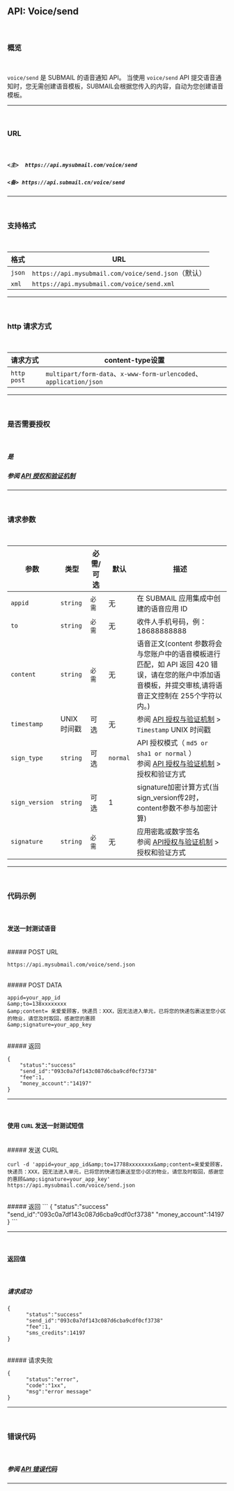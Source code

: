 ##  API: Voice/send
<br>

### **概览**

<br>

`voice/send` 是 SUBMAIL 的语音通知 API。 当使用 `voice/send` API 提交语音通知时，您无需创建语音模板，SUBMAIL会根据您传入的内容，自动为您创建语音模板。

---

<br>

### **URL**

<br>

##### `<主>  https://api.mysubmail.com/voice/send`

##### `<备> https://api.submail.cn/voice/send`
---
<br>

###  **支持格式**

<br>

| 格式   | URL                                                 |
| ------ | --------------------------------------------------- |
| `json` | `https://api.mysubmail.com/voice/send.json`（默认） |
| `xml`  | `https://api.mysubmail.com/voice/send.xml`          |

---

<br>

### **http 请求方式**

<br>

| 请求方式    | content-type设置                                             |
| ----------- | ------------------------------------------------------------ |
| `http post` | `multipart/form-data`、`x-www-form-urlencoded`、`application/json` |
---

<br>

### **是否需要授权**

<br>

##### 是

##### 参阅 [API 授权和验证机制](https://www.mysubmail.com/documents/P8IPN4)

---

<br>

### **请求参数**

<br>

| 参数           | 类型        | 必需/可选 | 默认     | 描述                                                         |
| -------------- | ----------- | --------- | -------- | ------------------------------------------------------------ |
| `appid`        | `string`    | `必需`    | 无       | 在 SUBMAIL 应用集成中创建的语音应用 ID                       |
| `to`           | `string`    | `必需`    | 无       | 收件人手机号码，例：18688888888                              |
| `content`      | `string`    | `必需`    | 无       | 语音正文(content 参数将会与您账户中的语音模板进行匹配，如 API 返回 420 错误，请在您的账户中添加语音模板，并提交审核,请将语音正文控制在 255个字符以内。) |
| `timestamp`    | UNIX 时间戳 | 可选      | 无       | 参阅 [API 授权与验证机制](https://www.mysubmail.com/documents/P8IPN4)  \>  `Timestamp` UNIX 时间戳 |
| `sign_type`    | `string`    | 可选      | `normal` | API 授权模式（  `md5 or sha1 or normal` ）<br>参阅 [API 授权与验证机制](https://www.mysubmail.com/documents/P8IPN4)  \>  授权和验证方式 |
| `sign_version` | `string`    | 可选      | 1        | signature加密计算方式(当sign_version传2时，content参数不参与加密计算) |
| `signature`    | `string`    | `必需`    | 无       | 应用密匙或数字签名<br>参阅 [API授权与验证机制](https://www.mysubmail.com/documents/P8IPN4)  \>  授权和验证方式 |

---

<br>

### **代码示例**

<br>

#### 发送一封测试语音

<br>
##### POST URL

```
https://api.mysubmail.com/voice/send.json
```



<br>
##### POST DATA

```
appid=your_app_id
&amp;to=138xxxxxxxx
&amp;content= 亲爱爱顾客，快递员：XXX，因无法进入单元，已将您的快递包裹送至您小区的物业，请您及时取回，感谢您的惠顾
&amp;signature=your_app_key
```


<br>
##### 返回


```
{
    "status":"success"
    "send_id":"093c0a7df143c087d6cba9cdf0cf3738"
    "fee":1,
    "money_account":"14197"
}
```

---
<br>

#### 使用 `CURL` 发送一封测试短信



<br>
##### 发送 CURL

```
curl -d 'appid=your_app_id&amp;to=17788xxxxxxxx&amp;content=亲爱爱顾客，快递员：XXX，因无法进入单元，已将您的快递包裹送至您小区的物业，请您及时取回，感谢您的惠顾&amp;signature=your_app_key' https://api.mysubmail.com/voice/send.json
```


<br>
##### 返回
```
{
      "status":"success"
      "send_id":"093c0a7df143c087d6cba9cdf0cf3738"
       "money_account":14197
}
```

---


<br>

#### 返回值

<br>



##### 请求成功


```
{
      "status":"success"
      "send_id":"093c0a7df143c087d6cba9cdf0cf3738"
      "fee":1,
      "sms_credits":14197
}
```


<br>
##### 请求失败


```
{
      "status":"error",
      "code":"1xx",
      "msg":"error message"
}
```


---

<br>

### **错误代码**

<br>

##### 参阅 [API 错误代码](https://www.mysubmail.com/documents/fbaT14)

------
